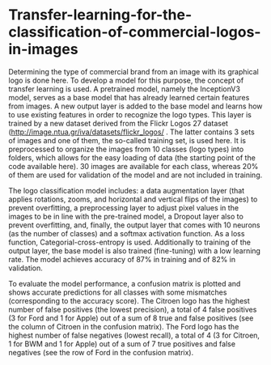 # Transfer-learning-for-the-classification-of-commercial-logos-in-images
Determining the type of commercial brand from an image with its graphical logo is done here. To develop a model for this purpose, the concept of transfer learning is used. A pretrained model, namely the InceptionV3 model, serves as a base model that has already learned certain features from images. A new output layer is added to the base model and learns how to use existing features in order to recognize the logo types. This layer is trained by a new dataset derived from the Flickr Logos 27 dataset (http://image.ntua.gr/iva/datasets/flickr_logos/ . The latter contains 3 sets of images and one of them, the so-called training set, is used here. It is preprocessed to organize the images from 10 classes (logo types) into folders, which allows for the easy loading of data (the starting point of the code available here). 30 images are available for each class, whereas 20% of them are used for validation of the model and are not included in training. 

The logo classification model includes: a data augmentation layer (that applies rotations, zooms, and horizontal and vertical flips of the images) to prevent overfitting, a preprocessing layer to adjust pixel values in the images to be in line with the pre-trained model, a Dropout layer also to prevent overfitting, and, finally, the output layer that comes with 10 neurons (as the number of classes) and a softmax activation function. As a loss function, Categorial-cross-entropy is used. Additionally to training of the output layer, the base model is also trained (fine-tuning) with a low learning rate. The model achieves accuracy of 87% in training and of 82% in validation.

To evaluate the model performance, a confusion matrix is plotted and shows accurate predictions for all classes with some mismatches (corresponding to the accuracy score). The Citroen logo has the highest number of false positives (the lowest precision), a total of 4 false positives (3 for Ford and 1 for Apple) out of a sum of 8 true and false positives (see the column of Citroen in the confusion matrix). The Ford logo has the highest number of false negatives (lowest recall), a total of 4 (3 for Citroen, 1 for BWM and 1 for Apple) out of a sum of 7 true positives and false negatives (see the row of Ford in the confusion matrix). 
